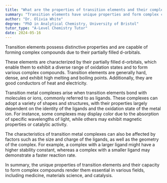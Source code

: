 ```yaml
---
title: "What are the properties of transition elements and their complexes?"
summary: "Transition elements have unique properties and form complex compounds due to their partially filled d-orbitals."
author: "Dr. Olivia White"
degree: "PhD in Analytical Chemistry, University of Bristol"
tutor_type: "A-Level Chemistry Tutor"
date: 2024-05-16
---
```


Transition elements possess distinctive properties and are capable of forming complex compounds due to their partially filled d-orbitals.

These elements are characterized by their partially filled d-orbitals, which enable them to exhibit a diverse range of oxidation states and to form various complex compounds. Transition elements are generally hard, dense, and exhibit high melting and boiling points. Additionally, they are good conductors of heat and electricity.

Transition metal complexes arise when transition elements bond with molecules or ions, commonly referred to as ligands. These complexes can adopt a variety of shapes and structures, with their properties largely dependent on the identity of the ligands and the oxidation state of the metal ion. For instance, some complexes may display color due to the absorption of specific wavelengths of light, while others may exhibit magnetic properties or catalytic activity.

The characteristics of transition metal complexes can also be affected by factors such as the size and charge of the ligands, as well as the geometry of the complex. For example, a complex with a larger ligand might have a higher stability constant, whereas a complex with a smaller ligand may demonstrate a faster reaction rate.

In summary, the unique properties of transition elements and their capacity to form complex compounds render them essential in various fields, including medicine, materials science, and catalysis.
    